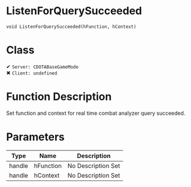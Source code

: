 # ListenForQuerySucceeded
```
void ListenForQuerySucceeded(hFunction, hContext)
```
# Class
✔ `Server: CDOTABaseGameMode`  
✖ `Client: undefined`  

# Function Description
Set function and context for real time combat analyzer query succeeded.
# Parameters
Type|Name|Description
--|--|--
handle|hFunction|No Description Set
handle|hContext|No Description Set
